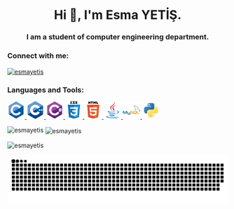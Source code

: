 <h1 align="center">Hi 👋, I'm Esma YETİŞ.</h1>
<h3 align="center">I am a student of computer engineering department.</h3>

<h3 align="left">Connect with me:</h3>
<p align="left">
<a href="https://linkedin.com/in/esmayetis" target="blank"><img align="center" src="https://raw.githubusercontent.com/rahuldkjain/github-profile-readme-generator/master/src/images/icons/Social/linked-in-alt.svg" alt="esmayetis" height="30" width="40" /></a>
</p>

<h3 align="left">Languages and Tools:</h3>
<p align="left"> <a href="https://www.cprogramming.com/" target="_blank" rel="noreferrer"> <img src="https://raw.githubusercontent.com/devicons/devicon/master/icons/c/c-original.svg" alt="c" width="40" height="40"/> </a> <a href="https://www.w3schools.com/cpp/" target="_blank" rel="noreferrer"> <img src="https://raw.githubusercontent.com/devicons/devicon/master/icons/cplusplus/cplusplus-original.svg" alt="cplusplus" width="40" height="40"/> </a> <a href="https://www.w3schools.com/cs/" target="_blank" rel="noreferrer"> <img src="https://raw.githubusercontent.com/devicons/devicon/master/icons/csharp/csharp-original.svg" alt="csharp" width="40" height="40"/> </a> <a href="https://www.w3schools.com/css/" target="_blank" rel="noreferrer"> <img src="https://raw.githubusercontent.com/devicons/devicon/master/icons/css3/css3-original-wordmark.svg" alt="css3" width="40" height="40"/> </a> <a href="https://www.w3.org/html/" target="_blank" rel="noreferrer"> <img src="https://raw.githubusercontent.com/devicons/devicon/master/icons/html5/html5-original-wordmark.svg" alt="html5" width="40" height="40"/> </a> <a href="https://www.java.com" target="_blank" rel="noreferrer"> <img src="https://raw.githubusercontent.com/devicons/devicon/master/icons/java/java-original.svg" alt="java" width="40" height="40"/> </a> <a href="https://www.mysql.com/" target="_blank" rel="noreferrer"> <img src="https://raw.githubusercontent.com/devicons/devicon/master/icons/mysql/mysql-original-wordmark.svg" alt="mysql" width="40" height="40"/> </a> <a href="https://www.python.org" target="_blank" rel="noreferrer"> <img src="https://raw.githubusercontent.com/devicons/devicon/master/icons/python/python-original.svg" alt="python" width="40" height="40"/> </a> </p>

<p><img align="left" src="https://github-readme-stats.vercel.app/api/top-langs?username=esmayetis&show_icons=true&locale=en&layout=compact" alt="esmayetis" /></p>

<p>&nbsp;<img align="center" src="https://github-readme-stats.vercel.app/api?username=esmayetis&show_icons=true&locale=en" alt="esmayetis" /></p>

<p><img align="center" src="https://github-readme-streak-stats.herokuapp.com/?user=esmayetis&" alt="esmayetis" /></p>


<picture>
  <source media="(prefers-color-scheme: dark)" srcset="https://raw.githubusercontent.com/esmayetis/esmayetis/output/github-contribution-grid-snake-dark.svg">
  <source media="(prefers-color-scheme: light)" srcset="https://raw.githubusercontent.com/esmayetis/esmayetis/output/github-contribution-grid-snake.svg">
  <img alt="github contribution grid snake animation" src="https://raw.githubusercontent.com/esmayetis/esmayetis/output/github-contribution-grid-snake.svg">
</picture>
